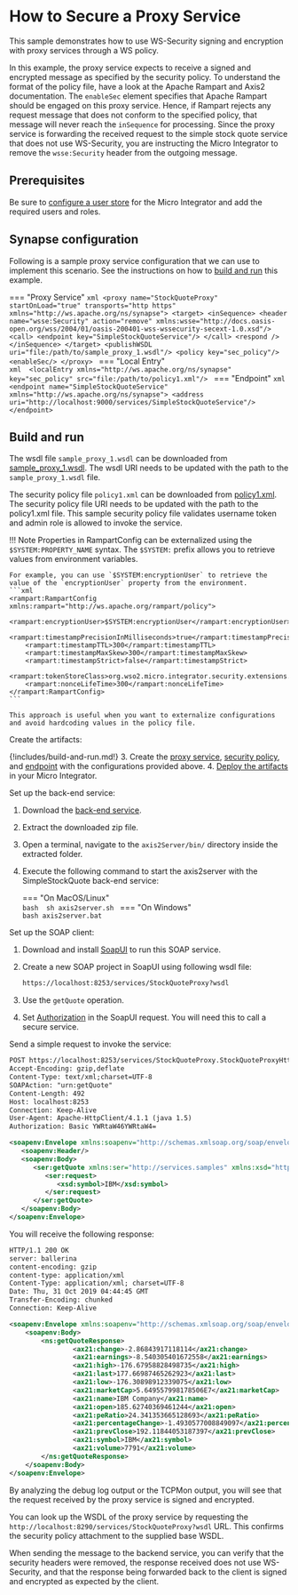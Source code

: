 # How to Secure a Proxy Service

This sample demonstrates how to use WS-Security signing and encryption with proxy services through a WS policy.

In this example, the proxy service expects to receive a signed and encrypted message as specified by the security policy. To understand the format of the policy file, have a look at the Apache Rampart and Axis2 documentation. The `enableSec` element specifies that Apache Rampart should be engaged on this proxy service. Hence, if Rampart rejects any request message that does not conform to the specified policy, that message will never reach the `inSequence` for processing. Since the proxy service is forwarding the received request to the simple stock quote service that does not use WS-Security, you are instructing the Micro Integrator to remove the `wsse:Security` header from the outgoing message.

## Prerequisites

Be sure to [configure a user store]({{base_path}}/install-and-setup/setup/user-stores/setting-up-a-userstore) for the Micro Integrator and add the required users and roles.

## Synapse configuration
Following is a sample proxy service configuration that we can use to implement this scenario. See the instructions on how to [build and run](#build-and-run) this example.

=== "Proxy Service"
    ```xml
    <proxy name="StockQuoteProxy" startOnLoad="true" transports="http https" xmlns="http://ws.apache.org/ns/synapse">
        <target>
            <inSequence>
                <header name="wsse:Security" action="remove"
                    xmlns:wsse="http://docs.oasis-open.org/wss/2004/01/oasis-200401-wss-wssecurity-secext-1.0.xsd"/>
                <call>
                    <endpoint key="SimpleStockQuoteService"/>
                </call>
                <respond />
            </inSequence>
        </target>
        <publishWSDL uri="file:/path/to/sample_proxy_1.wsdl"/>
        <policy key="sec_policy"/>
        <enableSec/>
    </proxy>
    ```
=== "Local Entry"         
    ```xml 
    <localEntry xmlns="http://ws.apache.org/ns/synapse" key="sec_policy" src="file:/path/to/policy1.xml"/>
    ```
=== "Endpoint"
    ```xml
    <endpoint name="SimpleStockQuoteService" xmlns="http://ws.apache.org/ns/synapse">
        <address uri="http://localhost:9000/services/SimpleStockQuoteService"/>
    </endpoint>
    ```
## Build and run

The wsdl file `sample_proxy_1.wsdl` can be downloaded from  [sample_proxy_1.wsdl](https://github.com/wso2-docs/WSO2_EI/blob/master/samples-protocol-switching/sample_proxy_1.wsdl). 
The wsdl URI needs to be updated with the path to the `sample_proxy_1.wsdl` file.

The security policy file `policy1.xml` can be downloaded from  [policy1.xml](https://github.com/wso2-docs/WSO2_EI/blob/master/sec-policies/policy1.xml). 
The security policy file URI needs to be updated with the path to the policy1.xml file.
This sample security policy file validates username token and admin role is allowed to invoke the service. 

!!! Note
    Properties in RampartConfig can be externalized using the `$SYSTEM:PROPERTY_NAME` syntax. The `$SYSTEM:` prefix allows you to retrieve values from environment variables.

    For example, you can use `$SYSTEM:encryptionUser` to retrieve the value of the `encryptionUser` property from the environment.
    ```xml
    <rampart:RampartConfig xmlns:rampart="http://ws.apache.org/rampart/policy">
		<rampart:encryptionUser>$SYSTEM:encryptionUser</rampart:encryptionUser>
		<rampart:timestampPrecisionInMilliseconds>true</rampart:timestampPrecisionInMilliseconds>
		<rampart:timestampTTL>300</rampart:timestampTTL>
		<rampart:timestampMaxSkew>300</rampart:timestampMaxSkew>
		<rampart:timestampStrict>false</rampart:timestampStrict>
		<rampart:tokenStoreClass>org.wso2.micro.integrator.security.extensions.SecurityTokenStore</rampart:tokenStoreClass>
		<rampart:nonceLifeTime>300</rampart:nonceLifeTime>
	</rampart:RampartConfig>
    ```
    
    This approach is useful when you want to externalize configurations and avoid hardcoding values in the policy file.   

Create the artifacts:

{!includes/build-and-run.md!}
3. Create the [proxy service]({{base_path}}/develop/creating-artifacts/creating-a-proxy-service), [security policy]({{base_path}}/develop/creating-artifacts/registry/creating-local-registry-entries), and [endpoint]({{base_path}}/develop/creating-artifacts/creating-endpoints) with the configurations provided above.
4. [Deploy the artifacts]({{base_path}}/develop/deploy-artifacts) in your Micro Integrator.

Set up the back-end service:

1. Download the [back-end service](https://github.com/wso2-docs/WSO2_EI/blob/master/Back-End-Service/axis2Server.zip).
2. Extract the downloaded zip file.
3. Open a terminal, navigate to the `axis2Server/bin/` directory inside the extracted folder.
4. Execute the following command to start the axis2server with the SimpleStockQuote back-end service:

    === "On MacOS/Linux"   
          ```bash 
          sh axis2server.sh
          ```
    === "On Windows"                 
          ```bash
          axis2server.bat
          ```

Set up the SOAP client:

1. Download and install [SoapUI](https://www.soapui.org/downloads/soapui.html) to run this SOAP service.

2. Create a new SOAP project in SoapUI using following wsdl file:

    ```bash
    https://localhost:8253/services/StockQuoteProxy?wsdl
    ```
   
3. Use the `getQuote` operation. 

4. Set [Authorization](https://www.soapui.org/soap-and-wsdl/authenticating-soap-requests.html) in the SoapUI request. You will need this to call a secure service.

Send a simple request to invoke the service:

```xml
POST https://localhost:8253/services/StockQuoteProxy.StockQuoteProxyHttpSoap11Endpoint HTTP/1.1
Accept-Encoding: gzip,deflate
Content-Type: text/xml;charset=UTF-8
SOAPAction: "urn:getQuote"
Content-Length: 492
Host: localhost:8253
Connection: Keep-Alive
User-Agent: Apache-HttpClient/4.1.1 (java 1.5)
Authorization: Basic YWRtaW46YWRtaW4=

<soapenv:Envelope xmlns:soapenv="http://schemas.xmlsoap.org/soap/envelope/" xmlns:ser="http://services.samples" xmlns:xsd="http://services.samples/xsd">
   <soapenv:Header/>
   <soapenv:Body>
      <ser:getQuote xmlns:ser="http://services.samples" xmlns:xsd="http://services.samples/xsd">
         <ser:request>
            <xsd:symbol>IBM</xsd:symbol>
         </ser:request>
      </ser:getQuote>
   </soapenv:Body>
</soapenv:Envelope>
```

You will receive the following response:

```xml
HTTP/1.1 200 OK
server: ballerina
content-encoding: gzip
content-type: application/xml
Content-Type: application/xml; charset=UTF-8
Date: Thu, 31 Oct 2019 04:44:45 GMT
Transfer-Encoding: chunked
Connection: Keep-Alive

<soapenv:Envelope xmlns:soapenv="http://schemas.xmlsoap.org/soap/envelope/" xmlns:ax21="http://services.samples/xsd" xmlns:ns="http://services.samples">
    <soapenv:Body>
        <ns:getQuoteResponse>
                <ax21:change>-2.86843917118114</ax21:change>
                <ax21:earnings>-8.540305401672558</ax21:earnings>
                <ax21:high>-176.67958828498735</ax21:high>
                <ax21:last>177.66987465262923</ax21:last>
                <ax21:low>-176.30898912339075</ax21:low>
                <ax21:marketCap>5.649557998178506E7</ax21:marketCap>
                <ax21:name>IBM Company</ax21:name>
                <ax21:open>185.62740369461244</ax21:open>
                <ax21:peRatio>24.341353665128693</ax21:peRatio>
                <ax21:percentageChange>-1.4930577008849097</ax21:percentageChange>
                <ax21:prevClose>192.11844053187397</ax21:prevClose>
                <ax21:symbol>IBM</ax21:symbol>
                <ax21:volume>7791</ax21:volume>
        </ns:getQuoteResponse>
    </soapenv:Body>
</soapenv:Envelope>
```

By analyzing the debug log output or the TCPMon output, you will see that the request received by the proxy service is signed and encrypted.

You can look up the WSDL of the proxy service by requesting the `http://localhost:8290/services/StockQuoteProxy?wsdl` URL. This confirms the security policy attachment to the supplied base WSDL.

When sending the message to the backend service, you can verify that the security headers were removed, the response received does not use WS-Security, and that the response being forwarded back to the client is signed and encrypted as expected by the client.

